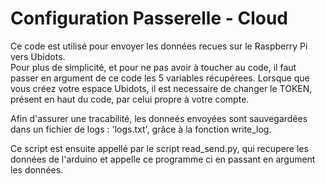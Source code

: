 # Configuration Passerelle - Cloud

Ce code est utilisé pour envoyer les données recues sur le Raspberry Pi vers Ubidots.
<br/>
Pour plus de simplicité, et pour ne pas avoir à toucher au code, il faut passer en argument de ce code les 5 variables récupérees.
Lorsque que vous créez votre espace Ubidots, il est necessaire de changer le TOKEN, présent en haut du code, par celui propre à votre compte.

Afin d'assurer une tracabilité, les donneés envoyées sont sauvegardées dans un fichier de logs : 'logs.txt', grâce à la fonction  write_log.

Ce script est ensuite appellé par le script read_send.py, qui recupere les données de l'arduino et appelle ce programme ci en passant en argument les données.

